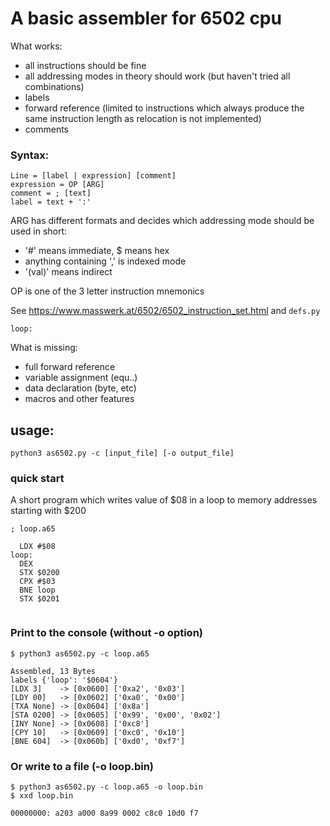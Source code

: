 # A basic assembler for 6502 cpu

What works:
- all instructions should be fine
- all addressing modes in theory should work (but haven't tried all combinations)
- labels
- forward reference (limited to instructions which always produce the same instruction length as relocation is not implemented)
- comments

### Syntax:
```
Line = [label | expression] [comment]
expression = OP [ARG]
comment = ; [text]
label = text + ':'
```

ARG has different formats and decides which addressing mode should be used
in short:

- '#' means immediate, $ means hex
- anything containing ',' is indexed mode
- '(val)' means indirect

OP is one of the 3 letter instruction mnemonics

See https://www.masswerk.at/6502/6502_instruction_set.html
and `defs.py`

```
loop:
```

What is missing:
- full forward reference
- variable assignment (equ..)
- data declaration (byte, etc)
- macros and other features

## usage:
```
python3 as6502.py -c [input_file] [-o output_file]
```

### quick start

A short program which writes value of $08 in a loop to memory addresses starting with $200

```
; loop.a65

  LDX #$08
loop:
  DEX
  STX $0200
  CPX #$03
  BNE loop
  STX $0201
  
```

### Print to the console (without -o option)

```
$ python3 as6502.py -c loop.a65
```

```
Assembled, 13 Bytes
labels {'loop': '$0604'}
[LDX 3]    -> [0x0600] ['0xa2', '0x03']
[LDY 00]   -> [0x0602] ['0xa0', '0x00']
[TXA None] -> [0x0604] ['0x8a']
[STA 0200] -> [0x0605] ['0x99', '0x00', '0x02']
[INY None] -> [0x0608] ['0xc8']
[CPY 10]   -> [0x0609] ['0xc0', '0x10']
[BNE 604]  -> [0x060b] ['0xd0', '0xf7']
```

### Or write to a file (-o loop.bin)

```
$ python3 as6502.py -c loop.a65 -o loop.bin
$ xxd loop.bin
```

```
00000000: a203 a000 8a99 0002 c8c0 10d0 f7
```
